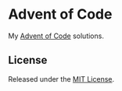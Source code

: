 # Advent of Code

My [Advent of Code](http://adventofcode.com) solutions.

## License

Released under the [MIT License](http://rnelson.mit-license.org).
